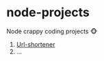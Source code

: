 # node-projects

Node crappy coding projects :monkey_face:

1. [Url-shortener](./url-shortener)
2. ...
